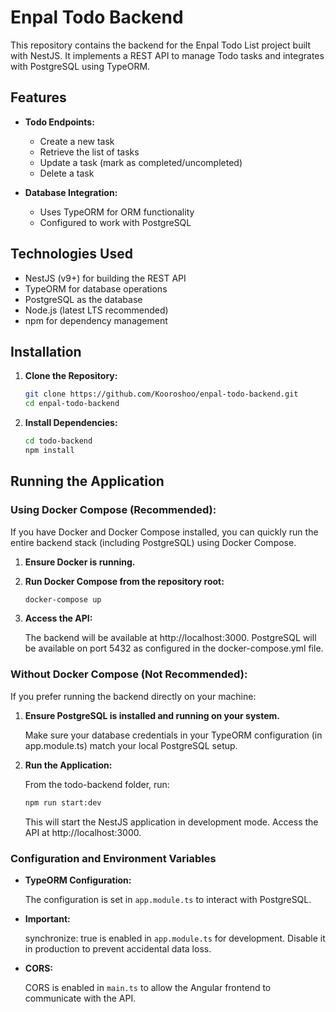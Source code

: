 # Enpal Todo Backend

This repository contains the backend for the Enpal Todo List project built with NestJS. It implements a REST API to manage Todo tasks and integrates with PostgreSQL using TypeORM.

## Features

- **Todo Endpoints:**
  - Create a new task
  - Retrieve the list of tasks
  - Update a task (mark as completed/uncompleted)
  - Delete a task

- **Database Integration:**
  - Uses TypeORM for ORM functionality
  - Configured to work with PostgreSQL

## Technologies Used

- NestJS (v9+) for building the REST API
- TypeORM for database operations
- PostgreSQL as the database
- Node.js (latest LTS recommended)
- npm for dependency management

## Installation

1. **Clone the Repository:**

   ```bash
   git clone https://github.com/Kooroshoo/enpal-todo-backend.git
   cd enpal-todo-backend
   ```
2. **Install Dependencies:**

   ```bash
   cd todo-backend
   npm install
   ```

## Running the Application

### Using Docker Compose (Recommended):

  If you have Docker and Docker Compose installed, you can quickly run the entire backend stack (including PostgreSQL)         using Docker Compose.

  1. **Ensure Docker is running.**
  2. **Run Docker Compose from the repository root:**

     ```bash
     docker-compose up
     ```
   3. **Access the API:**

        The backend will be available at http://localhost:3000.
        PostgreSQL will be available on port 5432 as configured in the docker-compose.yml file.

### Without Docker Compose (Not Recommended):

  If you prefer running the backend directly on your machine:

  1. **Ensure PostgreSQL is installed and running on your system.**
     
     Make sure your database credentials in your TypeORM configuration (in app.module.ts) match your local PostgreSQL setup.

  2. **Run the Application:**
     
      From the todo-backend folder, run:

     ```bash
     npm run start:dev
     ```

     This will start the NestJS application in development mode. Access the API at http://localhost:3000.

### Configuration and Environment Variables ###

- **TypeORM Configuration:**

  The configuration is set in ```app.module.ts``` to interact with PostgreSQL.

- **Important:**

  synchronize: true is enabled in ```app.module.ts``` for development. Disable it in production to prevent accidental data loss.

- **CORS:**

  CORS is enabled in ```main.ts``` to allow the Angular frontend to communicate with the API.



     

